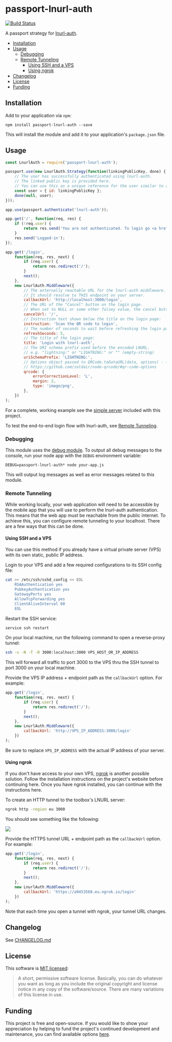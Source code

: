 # passport-lnurl-auth

[![Build Status](https://travis-ci.org/chill117/passport-lnurl-auth.svg?branch=master)](https://travis-ci.org/chill117/passport-lnurl-auth)

A passport strategy for [lnurl-auth](https://github.com/btcontract/lnurl-rfc/blob/master/lnurl-auth.md).

* [Installation](#installation)
* [Usage](#usage)
	* [Debugging](#debugging)
	* [Remote Tunneling](#remote-tunneling)
		* [Using SSH and a VPS](#using-ssh-and-a-vps)
		* [Using ngrok](#using-ngrok)
* [Changelog](#changelog)
* [License](#license)
* [Funding](#funding)


## Installation

Add to your application via `npm`:
```
npm install passport-lnurl-auth --save
```
This will install the module and add it to your application's `package.json` file.


## Usage

```js
const LnurlAuth = require('passport-lnurl-auth');

passport.use(new LnurlAuth.Strategy(function(linkingPublicKey, done) {
	// The user has successfully authenticated using lnurl-auth.
	// The linked public key is provided here.
	// You can use this as a unique reference for the user similar to a username or email address.
	const user = { id: linkingPublicKey };
	done(null, user);
}));

app.use(passport.authenticate('lnurl-auth'));

app.get('/', function(req, res) {
	if (!req.user) {
		return res.send('You are not authenticated. To login go <a href="/login">here</a>.');
	}
	res.send('Logged-in');
});

app.get('/login',
	function(req, res, next) {
		if (req.user) {
			return res.redirect('/');
		}
		next();
	},
	new LnurlAuth.Middleware({
		// The externally reachable URL for the lnurl-auth middleware.
		// It should resolve to THIS endpoint on your server.
		callbackUrl: 'http://localhost:3000/login',
		// The URL of the "Cancel" button on the login page.
		// When set to NULL or some other falsey value, the cancel button will be hidden.
		cancelUrl: '/',
		// Instruction text shown below the title on the login page:
		instruction: 'Scan the QR code to login',
		// The number of seconds to wait before refreshing the login page:
		refreshSeconds: 5,
		// The title of the login page:
		title: 'Login with lnurl-auth',
		// The URI schema prefix used before the encoded LNURL.
		// e.g. "lightning:" or "LIGHTNING:" or "" (empty-string)
		uriSchemaPrefix: 'LIGHTNING:',
		// Options object passed to QRCode.toDataURL(data, options) - for further details:
		// https://github.com/soldair/node-qrcode/#qr-code-options
		qrcode: {
			errorCorrectionLevel: 'L',
			margin: 2,
			type: 'image/png',
		},
	})
);
```
For a complete, working example see the [simple server](https://github.com/chill117/passport-lnurl-auth/blob/master/examples/simple.js) included with this project.

To test the end-to-end login flow with lnurl-auth, see [Remote Tunneling](#remote-tunneling).


### Debugging

This module uses the [debug module](https://github.com/visionmedia/debug). To output all debug messages to the console, run your node app with the `DEBUG` environment variable:
```
DEBUG=passport-lnurl-auth* node your-app.js
```
This will output log messages as well as error messages related to this module.



### Remote Tunneling

While working locally, your web application will need to be accessible by the mobile app that you will use to perform the lnurl-auth authentication. This means that the web app must be reachable from the public internet. To achieve this, you can configure remote tunneling to your localhost. There are a few ways that this can be done.

#### Using SSH and a VPS

You can use this method if you already have a virtual private server (VPS) with its own static, public IP address.

Login to your VPS and add a few required configurations to its SSH config file:
```bash
cat >> /etc/ssh/sshd_config << EOL
    RSAAuthentication yes
    PubkeyAuthentication yes
    GatewayPorts yes
    AllowTcpForwarding yes
    ClientAliveInterval 60
    EOL
```
Restart the SSH service:
```bash
service ssh restart
```
On your local machine, run the following command to open a reverse-proxy tunnel:
```bash
ssh -v -N -T -R 3000:localhost:3000 VPS_HOST_OR_IP_ADDRESS
```
This will forward all traffic to port 3000 to the VPS thru the SSH tunnel to port 3000 on your local machine.

Provide the VPS IP address + endpoint path as the `callbackUrl` option. For example:
```js
app.get('/login',
	function(req, res, next) {
		if (req.user) {
			return res.redirect('/');
		}
		next();
	},
	new LnurlAuth.Middleware({
		callbackUrl: 'http://VPS_IP_ADDRESS:3000/login'
	})
);
```
Be sure to replace `VPS_IP_ADDRESS` with the actual IP address of your server.


#### Using ngrok

If you don't have access to your own VPS, [ngrok](https://ngrok.com/) is another possible solution. Follow the installation instructions on the project's website before continuing here. Once you have ngrok installed, you can continue with the instructions here.

To create an HTTP tunnel to the toolbox's LNURL server:
```bash
ngrok http -region eu 3000
```
You should see something like the following:

![](https://github.com/chill117/passport-lnurl-auth/blob/master/images/ngrok-screen-https-tunnel.png)

Provide the HTTPS tunnel URL + endpoint path as the `callbackUrl` option. For example:
```js
app.get('/login',
	function(req, res, next) {
		if (req.user) {
			return res.redirect('/');
		}
		next();
	},
	new LnurlAuth.Middleware({
		callbackUrl: 'https://a9453568.eu.ngrok.io/login'
	})
);
```
Note that each time you open a tunnel with ngrok, your tunnel URL changes. 


## Changelog

See [CHANGELOG.md](https://github.com/chill117/passport-lnurl-auth/blob/master/CHANGELOG.md)


## License

This software is [MIT licensed](https://tldrlegal.com/license/mit-license):
> A short, permissive software license. Basically, you can do whatever you want as long as you include the original copyright and license notice in any copy of the software/source.  There are many variations of this license in use.


## Funding

This project is free and open-source. If you would like to show your appreciation by helping to fund the project's continued development and maintenance, you can find available options [here](https://degreesofzero.com/donate.html?project=passport-lnurl-auth).
